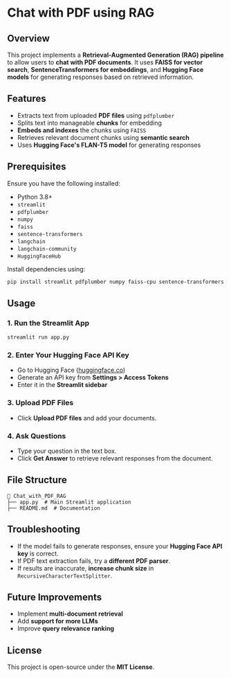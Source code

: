 # Chat with PDF using RAG

## Overview
This project implements a **Retrieval-Augmented Generation (RAG) pipeline** to allow users to **chat with PDF documents**. It uses **FAISS for vector search**, **SentenceTransformers for embeddings**, and **Hugging Face models** for generating responses based on retrieved information.

## Features
- Extracts text from uploaded **PDF files** using `pdfplumber`
- Splits text into manageable **chunks** for embedding
- **Embeds and indexes** the chunks using `FAISS`
- Retrieves relevant document chunks using **semantic search**
- Uses **Hugging Face's FLAN-T5 model** for generating responses

## Prerequisites
Ensure you have the following installed:
- Python 3.8+
- `streamlit`
- `pdfplumber`
- `numpy`
- `faiss`
- `sentence-transformers`
- `langchain`
- `langchain-community`
- `HuggingFaceHub`

Install dependencies using:
```bash
pip install streamlit pdfplumber numpy faiss-cpu sentence-transformers langchain langchain-community huggingface_hub
```

## Usage
### 1. Run the Streamlit App
```bash
streamlit run app.py
```

### 2. Enter Your Hugging Face API Key
- Go to Hugging Face ([huggingface.co](https://huggingface.co/))
- Generate an API key from **Settings > Access Tokens**
- Enter it in the **Streamlit sidebar**

### 3. Upload PDF Files
- Click **Upload PDF files** and add your documents.

### 4. Ask Questions
- Type your question in the text box.
- Click **Get Answer** to retrieve relevant responses from the document.

## File Structure
```
📂 Chat_with_PDF_RAG
├── app.py  # Main Streamlit application
├── README.md  # Documentation
```

## Troubleshooting
- If the model fails to generate responses, ensure your **Hugging Face API key** is correct.
- If PDF text extraction fails, try a **different PDF parser**.
- If results are inaccurate, **increase chunk size** in `RecursiveCharacterTextSplitter`.

## Future Improvements
- Implement **multi-document retrieval**
- Add **support for more LLMs**
- Improve **query relevance ranking**

## License
This project is open-source under the **MIT License**.

